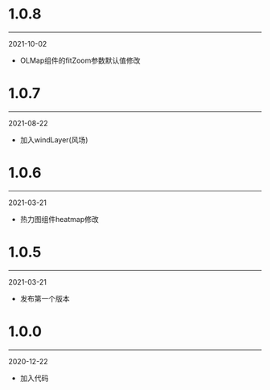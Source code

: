 # 1.0.8

***

2021-10-02

* OLMap组件的fitZoom参数默认值修改

# 1.0.7

***

2021-08-22

* 加入windLayer(风场)

# 1.0.6

***

2021-03-21

* 热力图组件heatmap修改

# 1.0.5

***

2021-03-21

* 发布第一个版本

# 1.0.0

***

2020-12-22

* 加入代码
